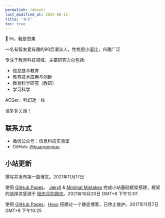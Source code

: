 ```yaml
---
permalink: /about/
last_modified_at: 2025-08-11
title: "关于"
toc: true
---
```


👋 Hi，我是恩果

一名有智友爱有趣的90后潮汕人，性格胆小逗比，兴趣广泛

专注于教育科技领域，主要研究方向包括:
- 信息技术教育
- 教育技术应用与创新
- 教育科学研究（教研）
- 学习科学

ACGer、科幻迷一枚

请多多关照！  

## 联系方式

- 微信公众号：信息科技实验室
- GitHub: [@huangenguo](https://github.com/huangenguo)

## 小站更新

撰写并发布第一篇博文。2021年11月17日  

使用 [GitHub Pages](https://pages.github.com/)、 [Jekyll](https://jekyllrb.com/) & [Minimal Mistakes](https://mademistakes.com/work/minimal-mistakes-jekyll-theme/) 完成小站基础框架搭建，框架的选择灵感源于 [阳志平的网志](https://www.yangzhiping.com/)。2021年10月20日 GMT+8 下午12:01

使用 [GitHub Pages](https://pages.github.com/)、[Hexo](https://hexo.io/zh-cn/) 搭建过一个静态博客，已停止维护。2017年11月7日 GMT+8 下午10:25